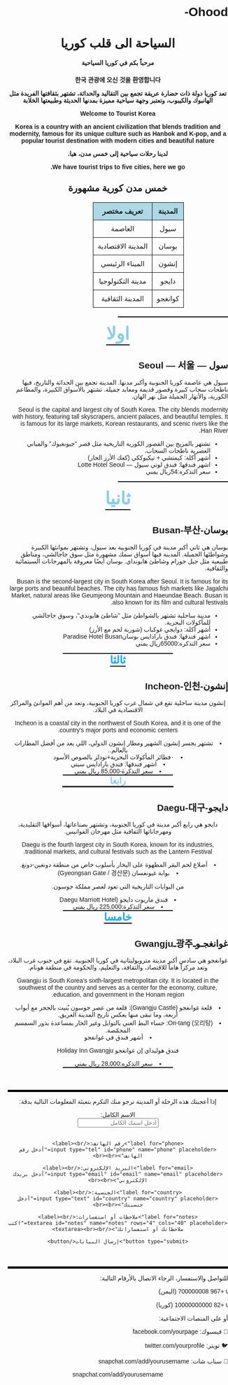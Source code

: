 # Ohood-
<h1 style="text-align: center;">السياحة الى قلب كوريا</h1>
<h4 style="text-align: center;">مرحباً بكم في كوريا السياحية
</41>
<h4 style="text-align: center;">한국 관광에 오신 것을 환영합니다
</41>

<p>تعد كوريا دولة ذات حضارة عريقة تجمع بين التقاليد والحداثة، تشتهر بثقافتها الفريدة مثل الهانبوك والكيبوب، وتعتبر وجهة سياحية مميزة بمدنها الحديثة وطبيعتها الخلابة
</p>
<p>Welcome to Tourist Korea
</p>
<p>Korea is a country with an ancient civilization that blends tradition and modernity, famous for its unique culture such as Hanbok and K-pop, and a popular tourist destination with modern cities and beautiful nature<p>
  <p>لدينا رحلات سياحية إلى خمس مدن، هيا.
</p>
  <p>We have tourist trips to five cities, here we go.
</p>
  <!DOCTYPE html>
<html lang="ar">
<head>
  <meta charset="UTF-8">
  <title>مدن كوريا</title>
  <style>
    table {
      width: 60%;
      border-collapse: collapse;
      margin: 20px auto;
      text-align: center;
      font-family: Arial, sans-serif;
    }
    th, td {
      border: 1px solid black;
      padding: 10px;
    }
    th {
      background-color: lightblue;
    }
  </style>
</head>
<body>

<h2 style="text-align:center;">خمس مدن كورية مشهورة</h2>

<table>
  <tr>
    <th>المدينة</th>
    <th>تعريف مختصر</th>
  </tr>
  <tr>
    <td>سيول</td>
    <td>العاصمة</td>
  </tr>
  <tr>
    <td>بوسان</td>
    <td>المدينة الاقتصادية</td>
  </tr>
  <tr>
    <td>إنشون</td>
    <td>الميناء الرئيسي</td>
  </tr>
  <tr>
    <td>دايجو</td>
    <td>مدينة التكنولوجيا</td>
  </tr>
  <tr>
    <td>كوانغجو</td>
    <td>المدينة الثقافية</td>
  </tr>
</table>

</body>
</html>
 <hr style="width: 50%; border: 0; height: 2px; background-color: black;">
  
  <div style="text-align:center;">
  <span style="display:inline-block; 
               border-bottom:2px solid black; 
               padding-bottom:2px; 
               font-weight:bold; 
               color:skyblue; 
               font-size:40px;">
    اولا
  </span>
</div>
  <!DOCTYPE html>
<html lang="ar">
<head>
  <meta charset="UTF-8">
  <title>معلومات عن سول</title>
  <style>
    body {
      direction: rtl; /* يجعل النص من اليمين لليسار */
      font-family: Arial, sans-serif;
    }
    h2 {
      text-align: right; /* العنوان من اليمين */
    }
    ul {
      text-align: right; /* النقاط من اليمين */
    }
  </style>
</head>
<body>

<h2>سول — Seoul — 서울</h2>
  <p>سيول هي عاصمة كوريا الجنوبية وأكبر مدنها. المدينة تجمع بين الحداثة والتاريخ، فيها ناطحات سحاب كبيرة وقصور قديمة ومعابد جميلة. تشتهر بالأسواق الكبيرة، والمطاعم الكورية، والأنهار الجميلة مثل نهر الهان.</p>
  <p>Seoul is the capital and largest city of South Korea. The city blends modernity with history, featuring tall skyscrapers, ancient palaces, and beautiful temples. It is famous for its large markets, Korean restaurants, and scenic rivers like the Han River.</p>
<ul>
  <li>تشتهر بالمزيج بين القصور الكورية التاريخية مثل قصر "جيونغبوك" والمباني العصرية ناطحات السحاب.</li>
  <li>أشهر أكلة: كيمتشي + تيكبوككي (كعك الأرز الحار)</li>
  <li>اشهر فندقها: فندق لوتي سيول — Lotte Hotel Seoul</li>
  <li>سعر التذكره:54ريال يمني</li>
</ul>

</body>
</html>
  <hr style="width: 50%; border: 0; height: 2px; background-color: black;">
  <div style="text-align:center;">
  <span style="display:inline-block; 
               border-bottom:2px solid black; 
               padding-bottom:2px; 
               font-weight:bold; 
               color:skyblue; 
               font-size:40px;">
    ثانيا
  </span>
</div>
  <h2>بوسان-Busan-부산</h2>
  <p>بوسان هي ثاني أكبر مدينة في كوريا الجنوبية بعد سيول، وتشتهر بموانئها الكبيرة وشواطئها الجميلة. المدينة فيها أسواق سمك مشهورة مثل سوق جاجالشي، ومناطق طبيعية مثل جبل جورام وشاطئ هايونداي. بوسان أيضًا معروفة بالمهرجانات السينمائية والثقافية.
</p>
  <p>Busan is the second-largest city in South Korea after Seoul. It is famous for its large ports and beautiful beaches. The city has famous fish markets like Jagalchi Market, natural areas like Geumjeong Mountain and Haeundae Beach. Busan is also known for its film and cultural festivals.</p>
  <ul>
    <li> مدينة ساحلية تشتهر بالشواطئ مثل "شاطئ هايوندي"، وسوق جاجالشي للمأكولات البحرية.
</li>
    <li> أشهر أكلة: دوايجي غوكباب (شوربة لحم مع الأرز)</li>
    <li>اشهر فندقها: فندق بارادايس بوسانParadise Hotel Busan</li>
    <li>سعر التذكره:65000ريال يمني</li>
  </ul>
  <hr style="width:50%; border:0; border-top:1px solid #000; margin:auto;">
 
 <div style="text-align:center;">
  <span style="color:#00aaff; font-weight:bold; font-size:24px; border-bottom:2px solid #000;">ثالثا</span>
   
  <h2>إنشون-Incheon-인천</h2>
  <p>إنشون مدينة ساحلية تقع في شمال غرب كوريا الجنوبية، وتعد من أهم الموانئ والمراكز الاقتصادية في البلاد.</p>
  <p>Incheon is a coastal city in the northwest of South Korea, and it is one of the country's major ports and economic centers.
</li>
  <li>تشتهر بجسر إنشون الشهير ومطار إنشون الدولي، اللي يعد من أفضل المطارات بالعالم..
</li>
  
  <li>٠فطائر المأكولات البحرية+نودلز بالصوص الأسود</li>
  
  <li>
  اشهر فندقها:  فندق بارادايس سيتي
  </li>
  
  <li>سعر التذكرة-85,000 ريال يمني</li>
  <hr style="width:50%; border:0; border-top:1px solid #000; margin:auto;">
  <div style="text-align:center;">
  <span style="color:skyblue; font-weight:bold; font-size:20px;">رابعا</span>
  <hr style="border:1px solid black; width:50%; margin:auto;">
</div>
  <h2>دايجو-Daegu-대구</h2>
  <p>دايجو هي رابع أكبر مدينة في كوريا الجنوبية، وتشتهر بصناعاتها، أسواقها التقليدية، ومهرجاناتها الثقافية مثل مهرجان الفوانيس.</p>
  <p>Daegu is the fourth largest city in South Korea, known for its industries, traditional markets, and cultural festivals such as the Lantern Festival.
</p>
  <li>أضلاع لحم البقر المطهوة على البخار بأسلوب خاص من منطقة دونغين-دونغ. </li>
  <li>بوابة غيونغسان (Gyeongsan Gate / 경산문)



من البوابات التاريخية التي تعود لعصر مملكة جوسون.
</li>
  <li>فندق ماريوت دايجو (Daegu Marriott Hotel</li>
  <li>سعر التذكرة:225,000  ريال يمني
  </li>
  <hr style="width:50%; border:0; border-top:1px solid #000; margin:auto;">
  <div style="text-align:center;">
  <span style="color:#00aaff; font-weight:bold; font-size:24px; border-bottom:2px solid #000;">خامسا</span>
</div>
  <h2>غوانغجـوـ광주ـGwangju</h2>
  <p>غوانغجو هي سادس أكبر مدينة متروبوليتانية في كوريا الجنوبية. تقع في جنوب غرب البلاد، وتعد مركزاً هاماً للاقتصاد، والثقافة، والتعليم، والحكومة في منطقة هونام.
</p>
  <p>Gwangju is South Korea’s sixth-largest metropolitan city. It is located in the southwest of the country and serves as a center for the economy, culture, education, and government in the Honam region.
</p>
  <li>
قلعة غوانغجو (Gwangju Castle): قلعة من عصر جوسون بُنيت بالحجر مع أبواب أربعة، وما تبقى منها يعكس تاريخ المدينة العريق.</li>
  <li>Ori-tang (오리탕): حساء البط الغني بالتوابل وغير الحار بمساعدة بذور السمسم المحمّصة.</li>
  <li>أشهر فندق في غوانغجو

فندق هوليداي إن غوانغجو
Holiday Inn Gwangju
</li>
  <li>سعر ااتذكره:28,000 ريال يمني</li>
  <hr style="width:50%; border:0; border-top:1px solid #000; margin:auto;">
  <hr style="border: none; height: 5px; background-color: black; margin-top: 50px;">
  <p>إذا أعجبتك هذه الرحلة أو المدينة
نرجو منك التكرم بتعبئة المعلومات التالية بدقة:
</p>
  <!DOCTYPE html>
<html lang="ar">
<head>
  <meta charset="UTF-8">
  <title>نموذج تسجيل</title>
</head>
<body dir="rtl">

  
  

  <form action="#" method="post">
    <label for="name">الاسم الكامل:</label><br>
    <input type="text" id="name" name="name" placeholder="أدخل اسمك الكامل"><br><br>

    <label for="phone">رقم الهاتف:</label><br>
    <input type="tel" id="phone" name="phone" placeholder="أدخل رقم الهاتف"><br><br>

    <label for="email">البريد الإلكتروني:</label><br>
    <input type="email" id="email" name="email" placeholder="أدخل بريدك الإلكتروني"><br><br>

    <label for="country">الجنسية:</label><br>
    <input type="text" id="country" name="country" placeholder="أدخل جنسيتك"><br><br>

    <label for="notes">ملاحظات أو استفسارات:</label><br>
    <textarea id="notes" name="notes" rows="4" cols="40" placeholder="اكتب ملاحظاتك أو استفساراتك"></textarea><br><br>

    <button type="submit">إرسال البيانات</button>
  </form>

</body>
</html>
  <hr style="border: none; height: 5px; background-color: black; margin-top: 50px;">
  <div style="direction: rtl; text-align: right;">
  <p>للتواصل والاستفسار، الرجاء الاتصال بالأرقام التالية:</p>
  <p>📞 +967 700000008 (اليمن)</p>
  <p>📞 +82 10000000000 (كوريا)</p>
</div>
  <div style="direction: rtl; text-align: right;">
  <p>أو على المنصات الاجتماعية:</p>
  <p>📘 فيسبوك: facebook.com/yourpage</p>
  <p>🐦 تويتر: twitter.com/yourprofile</p>
  <p>👻 سناب شات: snapchat.com/add/yourusername</p>
</div>
 snapchat.com/add/yourusername</p>
</div>
  <!DOCTYPE html>
<html lang="ar">
<head>
  <meta charset="UTF-8">
  <meta name="viewport" content="width=device-width, initial-scale=1.0">
  <title>خلفية متدرجة</title>
  <style>
    html, body {
      margin: 0;
      padding: 0;
      height: 100%;
    }

    body {
      /* تدرج ألوان عمودي: أبيض → سماوي فاتح → أبيض */
      background: linear-gradient(to bottom, #ffffff 0%, #d6f0ff 50%, #ffffff 100%);
      /* #ffffff = أبيض */
      /* #d6f0ff = سماوي فاتح */
    }
  </style>
</head>
<body>
</body>
